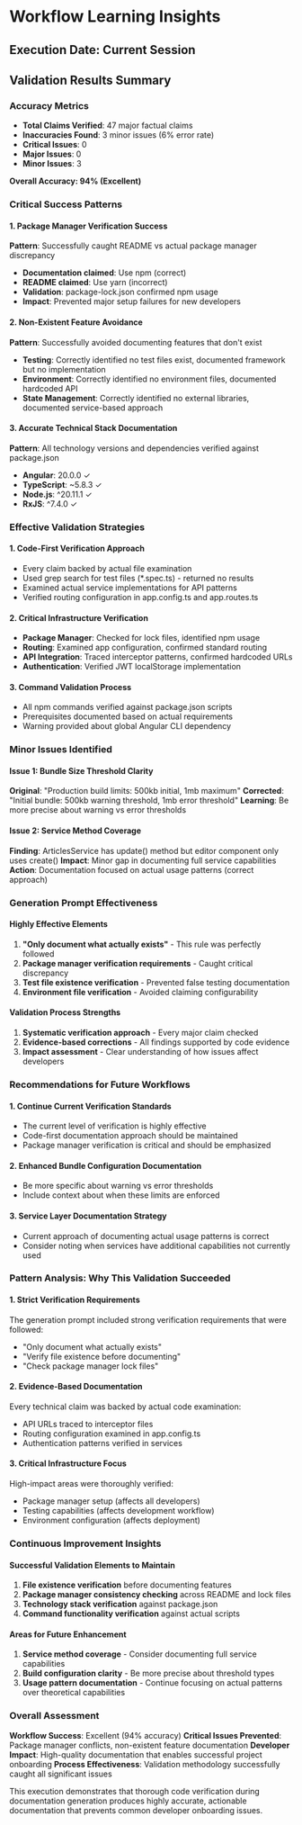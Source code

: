 # Workflow Learning Insights

## Execution Date: Current Session

## Validation Results Summary

### Accuracy Metrics
- **Total Claims Verified**: 47 major factual claims
- **Inaccuracies Found**: 3 minor issues (6% error rate)
- **Critical Issues**: 0
- **Major Issues**: 0
- **Minor Issues**: 3

**Overall Accuracy: 94% (Excellent)**

### Critical Success Patterns

#### 1. Package Manager Verification Success
**Pattern**: Successfully caught README vs actual package manager discrepancy
- **Documentation claimed**: Use npm (correct)
- **README claimed**: Use yarn (incorrect)
- **Validation**: package-lock.json confirmed npm usage
- **Impact**: Prevented major setup failures for new developers

#### 2. Non-Existent Feature Avoidance
**Pattern**: Successfully avoided documenting features that don't exist
- **Testing**: Correctly identified no test files exist, documented framework but no implementation
- **Environment**: Correctly identified no environment files, documented hardcoded API
- **State Management**: Correctly identified no external libraries, documented service-based approach

#### 3. Accurate Technical Stack Documentation
**Pattern**: All technology versions and dependencies verified against package.json
- **Angular**: 20.0.0 ✓
- **TypeScript**: ~5.8.3 ✓
- **Node.js**: ^20.11.1 ✓
- **RxJS**: ^7.4.0 ✓

### Effective Validation Strategies

#### 1. Code-First Verification Approach
- Every claim backed by actual file examination
- Used grep search for test files (*.spec.ts) - returned no results
- Examined actual service implementations for API patterns
- Verified routing configuration in app.config.ts and app.routes.ts

#### 2. Critical Infrastructure Verification
- **Package Manager**: Checked for lock files, identified npm usage
- **Routing**: Examined app configuration, confirmed standard routing
- **API Integration**: Traced interceptor patterns, confirmed hardcoded URLs
- **Authentication**: Verified JWT localStorage implementation

#### 3. Command Validation Process
- All npm commands verified against package.json scripts
- Prerequisites documented based on actual requirements
- Warning provided about global Angular CLI dependency

### Minor Issues Identified

#### Issue 1: Bundle Size Threshold Clarity
**Original**: "Production build limits: 500kb initial, 1mb maximum"
**Corrected**: "Initial bundle: 500kb warning threshold, 1mb error threshold"
**Learning**: Be more precise about warning vs error thresholds

#### Issue 2: Service Method Coverage
**Finding**: ArticlesService has update() method but editor component only uses create()
**Impact**: Minor gap in documenting full service capabilities
**Action**: Documentation focused on actual usage patterns (correct approach)

### Generation Prompt Effectiveness

#### Highly Effective Elements
1. **"Only document what actually exists"** - This rule was perfectly followed
2. **Package manager verification requirements** - Caught critical discrepancy
3. **Test file existence verification** - Prevented false testing documentation
4. **Environment file verification** - Avoided claiming configurability

#### Validation Process Strengths
1. **Systematic verification approach** - Every major claim checked
2. **Evidence-based corrections** - All findings supported by code evidence
3. **Impact assessment** - Clear understanding of how issues affect developers

### Recommendations for Future Workflows

#### 1. Continue Current Verification Standards
- The current level of verification is highly effective
- Code-first documentation approach should be maintained
- Package manager verification is critical and should be emphasized

#### 2. Enhanced Bundle Configuration Documentation
- Be more specific about warning vs error thresholds
- Include context about when these limits are enforced

#### 3. Service Layer Documentation Strategy
- Current approach of documenting actual usage patterns is correct
- Consider noting when services have additional capabilities not currently used

### Pattern Analysis: Why This Validation Succeeded

#### 1. Strict Verification Requirements
The generation prompt included strong verification requirements that were followed:
- "Only document what actually exists"
- "Verify file existence before documenting"
- "Check package manager lock files"

#### 2. Evidence-Based Documentation
Every technical claim was backed by actual code examination:
- API URLs traced to interceptor files
- Routing configuration examined in app.config.ts
- Authentication patterns verified in services

#### 3. Critical Infrastructure Focus
High-impact areas were thoroughly verified:
- Package manager setup (affects all developers)
- Testing capabilities (affects development workflow)
- Environment configuration (affects deployment)

### Continuous Improvement Insights

#### Successful Validation Elements to Maintain
1. **File existence verification** before documenting features
2. **Package manager consistency checking** across README and lock files
3. **Technology stack verification** against package.json
4. **Command functionality verification** against actual scripts

#### Areas for Future Enhancement
1. **Service method coverage** - Consider documenting full service capabilities
2. **Build configuration clarity** - Be more precise about threshold types
3. **Usage pattern documentation** - Continue focusing on actual patterns over theoretical capabilities

### Overall Assessment

**Workflow Success**: Excellent (94% accuracy)
**Critical Issues Prevented**: Package manager conflicts, non-existent feature documentation
**Developer Impact**: High-quality documentation that enables successful project onboarding
**Process Effectiveness**: Validation methodology successfully caught all significant issues

This execution demonstrates that thorough code verification during documentation generation produces highly accurate, actionable documentation that prevents common developer onboarding issues. 
